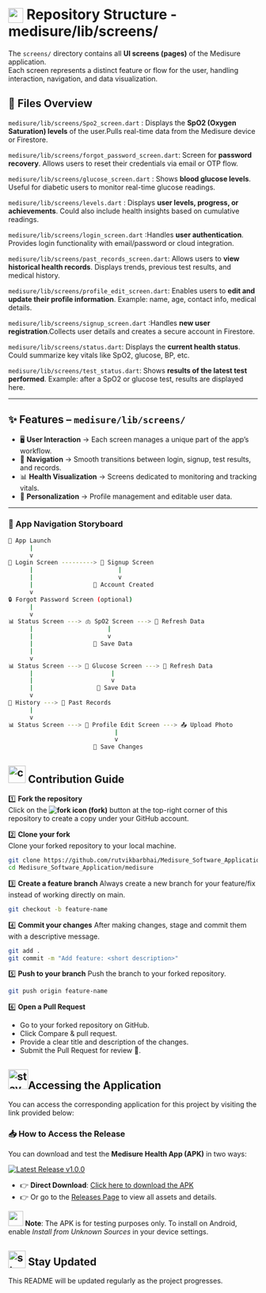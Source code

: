 # <img src="https://github.com/user-attachments/assets/f3dcee8e-e008-457a-97fb-d3848b425713" height="30px" style="vertical-align:text-bottom;"> Repository Structure - medisure/lib/screens/
The `screens/` directory contains all **UI screens (pages)** of the Medisure application.  
Each screen represents a distinct feature or flow for the user, handling interaction, navigation, and data visualization.  

## 📄 Files Overview
`medisure/lib/screens/Spo2_screen.dart` : Displays the **SpO2 (Oxygen Saturation) levels** of the user.Pulls real-time data from the Medisure device or Firestore.

`medisure/lib/screens/forgot_password_screen.dart`: Screen for **password recovery**. Allows users to reset their credentials via email or OTP flow.  

`medisure/lib/screens/glucose_screen.dart` : Shows **blood glucose levels**. Useful for diabetic users to monitor real-time glucose readings.

`medisure/lib/screens/levels.dart` : Displays **user levels, progress, or achievements**. Could also include health insights based on cumulative readings. 

`medisure/lib/screens/login_screen.dart` :Handles **user authentication**. Provides login functionality with email/password or cloud integration.  

`medisure/lib/screens/past_records_screen.dart`: Allows users to **view historical health records**. Displays trends, previous test results, and medical history.

`medisure/lib/screens/profile_edit_screen.dart`: Enables users to **edit and update their profile information**. Example: name, age, contact info, medical details. 

`medisure/lib/screens/signup_screen.dart` :Handles **new user registration**.Collects user details and creates a secure account in Firestore.  

`medisure/lib/screens/status.dart`: Displays the **current health status**. Could summarize key vitals like SpO2, glucose, BP, etc.  

`medisure/lib/screens/test_status.dart`: Shows **results of the latest test performed**. Example: after a SpO2 or glucose test, results are displayed here.  

---

## ✨ Features – `medisure/lib/screens/`

- 🖥️ **User Interaction** → Each screen manages a unique part of the app’s workflow.  
- 🔗 **Navigation** → Smooth transitions between login, signup, test results, and records.  
- 📊 **Health Visualization** → Screens dedicated to monitoring and tracking vitals.  
- 👤 **Personalization** → Profile management and editable user data.  

---

### 📱 App Navigation Storyboard 
```bash
🚀 App Launch
      |
      v
🔑 Login Screen ---------> 📝 Signup Screen
      |                        |
      |                        v
      |                 👤 Account Created 
      v
🔒 Forgot Password Screen (optional)
      |
      v
📊 Status Screen ---> 🫁 SpO2 Screen ---> 🔄 Refresh Data 
      |                     |
      |                     v
      |                 💾 Save Data 
      |
      v
📊 Status Screen ---> 🍬 Glucose Screen ---> 🔄 Refresh Data 
      |                      |
      |                      v
      |                  💾 Save Data 
      v
📜 History ---> 📂 Past Records
      |
      v
📊 Status Screen ---> 👤 Profile Edit Screen ---> 📤 Upload Photo
                              |
                              v
                        💾 Save Changes 
```

## <img src="https://github.com/user-attachments/assets/1aafab50-1305-47c4-87ab-40a9d64f3067" alt="contribution gif" width="35"/> Contribution Guide  

1️⃣ **Fork the repository**  
Click on the **<img src="https://img.icons8.com/ios-filled/20/000000/code-fork.png" alt="fork icon"/> (fork)** button at the top-right corner of this repository to create a copy under your GitHub account.


2️⃣ **Clone your fork**  
Clone your forked repository to your local machine.  
```bash
git clone https://github.com/rutvikbarbhai/Medisure_Software_Application.git
cd Medisure_Software_Application/medisure
```
3️⃣ **Create a feature branch**
Always create a new branch for your feature/fix instead of working directly on main.
```bash
git checkout -b feature-name
```
4️⃣ **Commit your changes**
After making changes, stage and commit them with a descriptive message.
```bash
git add .
git commit -m "Add feature: <short description>"
```
5️⃣ **Push to your branch**
Push the branch to your forked repository.
```bash
git push origin feature-name
```
6️⃣ **Open a Pull Request**
- Go to your forked repository on GitHub.
- Click Compare & pull request.
- Provide a clear title and description of the changes.
- Submit the Pull Request for review 🚀.

## <img src="https://github.com/user-attachments/assets/233e326b-1812-456b-86f8-27599a0a88bf" alt="stay updated gif" width="40"/>Accessing the Application  
You can access the corresponding application for this project by visiting the link provided below:  
### 📥 How to Access the Release  
You can download and test the **Medisure Health App (APK)** in two ways:  

[![Latest Release v1.0.0](https://img.shields.io/badge/release-v1.0.0-blue?style=for-the-badge)](https://github.com/rutvikbarbhai/Project-Medisure-Device-And-Method-For-Monitoring-Blood-Parameters-of-a-User./releases/download/v1.0.0/Medisure.apk)



- 👉 **Direct Download**: [Click here to download the APK](https://github.com/rutvikbarbhai/Project-Medisure-Device-And-Method-For-Monitoring-Blood-Parameters-of-a-User./releases/download/v1.0.0/Medisure.apk)
- 👉 Or go to the [Releases Page](https://github.com/rutvikbarbhai/Project-Medisure-Device-And-Method-For-Monitoring-Blood-Parameters-of-a-User./releases/tag/v1.0.0) to view all assets and details.  

<img src="https://github.com/user-attachments/assets/64abffeb-9a67-4e47-a3ec-69036aa3a343" height="30px" style="position: bottom;"> **Note**: The APK is for testing purposes only. To install on Android, enable *Install from Unknown Sources* in your device settings.  


## <img src="https://github.com/user-attachments/assets/cdf0c0db-ffba-4353-9c40-da391fa70779" alt="stay updated gif" height="35px" style="vertical-align:text-bottom;"> Stay Updated
This README will be updated regularly as the project progresses.  
  
